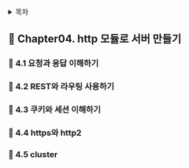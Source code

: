 <details>
<summary>목차</summary>

- 📗 Chapter04. http 모듈로 서버 만들기 [🔗](#-chapter04-http-모듈로-서버-만들기)
  - 📖 4.1 요청과 응답 이해하기 [🔗](#-요청과-응답-이해하기)
  - 📖 4.2 REST와 라우팅 사용하기 [🔗](#-REST와-라우팅-사용하기)
  - 📖 4.3 쿠키와 세션 이해하기 [🔗](#-쿠키와-세션-이해하기)
  - 📖 4.4 https와 http2 [🔗](#-https와-http2)
  - 📖 4.5 cluster [🔗](#-cluster)

</details>

## 📗 Chapter04. http 모듈로 서버 만들기

### 📖 4.1 요청과 응답 이해하기

### 📖 4.2 REST와 라우팅 사용하기

### 📖 4.3 쿠키와 세션 이해하기

### 📖 4.4 https와 http2

### 📖 4.5 cluster
